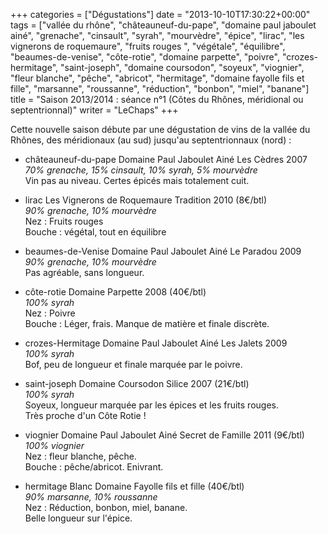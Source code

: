 +++
categories = ["Dégustations"]
date = "2013-10-10T17:30:22+00:00"
tags = ["vallée du rhône", "châteauneuf-du-pape", "domaine paul jaboulet ainé", "grenache", "cinsault", "syrah", "mourvèdre", "épice", "lirac", "les vignerons de roquemaure", "fruits rouges ", "végétale", "équilibre", "beaumes-de-venise", "côte-rotie", "domaine parpette", "poivre", "crozes-hermitage", "saint-joseph", "domaine coursodon", "soyeux", "viognier", "fleur blanche", "pêche", "abricot", "hermitage", "domaine fayolle fils et fille", "marsanne", "roussanne", "réduction", "bonbon", "miel", "banane"]
title = "Saison 2013/2014 : séance n°1 (Côtes du Rhônes, méridional ou septentrionnal)"
writer = "LeChaps"
+++

Cette nouvelle saison débute par une dégustation de vins de la vallée du Rhônes, des méridionaux (au sud) jusqu'au septentrionnaux (nord) :

* châteauneuf-du-pape Domaine Paul Jaboulet Ainé Les Cèdres 2007  
_70% grenache, 15% cinsault, 10% syrah, 5% mourvèdre_  
Vin pas au niveau. Certes épicés mais totalement cuit.

* lirac Les Vignerons de Roquemaure Tradition 2010 (8€/btl) <i class="fa fa-plus-circle"></i>  
_90% grenache, 10% mourvèdre_  
Nez : Fruits rouges  
Bouche : végétal, tout en équilibre

* beaumes-de-Venise Domaine Paul Jaboulet Ainé Le Paradou 2009 <i class="fa fa-minus-circle"></i>  
_90% grenache, 10% mourvèdre_  
Pas agréable, sans longueur.

* côte-rotie Domaine Parpette 2008 (40€/btl)  
_100% syrah_  
Nez : Poivre  
Bouche : Léger, frais. Manque de matière et finale discrète.

* crozes-Hermitage Domaine Paul Jaboulet Ainé Les Jalets 2009  
_100% syrah_  
Bof, peu de longueur et finale marquée par le poivre.

* saint-joseph Domaine Coursodon Silice 2007 (21€/btl)  
_100% syrah_  
Soyeux, longueur marquée par les épices et les fruits rouges.  
Très proche d'un Côte Rotie !

* viognier Domaine Paul Jaboulet Ainé Secret de Famille 2011 (9€/btl)  
_100% viognier_  
Nez : fleur blanche, pêche.  
Bouche : pêche/abricot. Enivrant.

* hermitage Blanc Domaine Fayolle fils et fille (40€/btl)  
_90% marsanne, 10% roussanne_  
Nez : Réduction, bonbon, miel, banane.  
Belle longueur sur l'épice.
